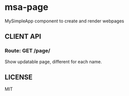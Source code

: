 # msa-page
MySimpleApp component to create and render webpages

## CLIENT API

### Route: GET /page/<name>

Show updatable page, different for each name.

## LICENSE
MIT
